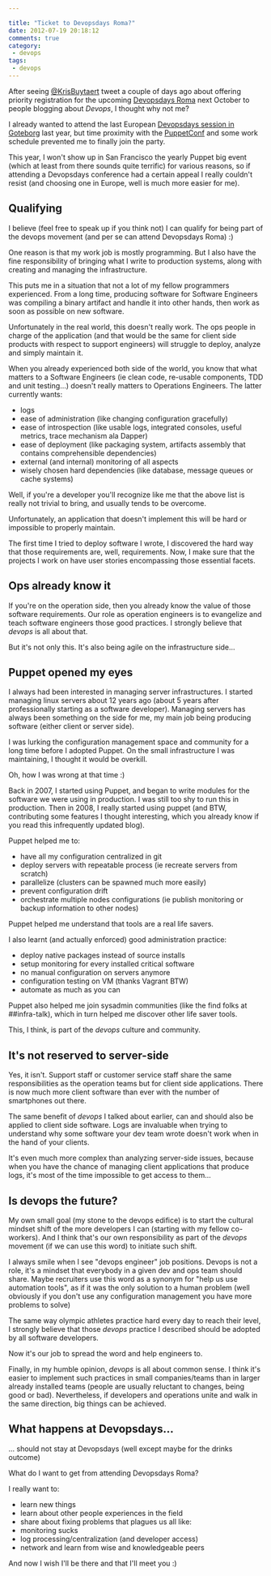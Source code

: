 ```yaml
---

title: "Ticket to Devopsdays Roma?"
date: 2012-07-19 20:18:12
comments: true
category: 
 - devops
tags: 
 - devops
---
```


After seeing [@KrisBuytaert](http://twitter.com/krisbuytaert) tweet a couple of days ago about offering priority registration for the upcoming [Devopsdays Roma](http://www.devopsdays.org/events/2012-italy/) next October to people blogging about *Devops*, I thought why not me?

I already wanted to attend the last European [Devopsdays session in Goteborg](http://www.devopsdays.org/events/2011-goteborg/) last year, but time proximity with the [PuppetConf](http://puppetconf.com/) and some work schedule prevented me to finally join the party.

This year, I won't show up in San Francisco the yearly Puppet big event (which at least from there sounds quite terrific) for various reasons, so if attending a Devopsdays conference had a certain appeal I really couldn't resist (and choosing one in Europe, well is much more easier for me).

## Qualifying

I believe (feel free to speak up if you think not) I can qualify for being part of the devops movement (and per se can attend Devopsdays Roma) :)

One reason is that my work job is mostly programming. But I also have the fine responsibility of bringing what I write to production systems, along with creating and managing the infrastructure.

This puts me in a situation that not a lot of my fellow programmers experienced. From a long time, producing software for Software Engineers was compiling a binary artifact and handle it into other hands, then work as soon as possible on new software.

Unfortunately in the real world, this doesn't really work. The ops people in charge of the application (and that would be the same for client side products with respect to support engineers) will struggle to deploy, analyze and simply maintain it.

When you already experienced both side of the world, you know that what matters to a Software Engineers (ie clean code, re-usable components, TDD and unit testing...) doesn't really matters to Operations Engineers.
The latter currently wants:

* logs
* ease of administration (like changing configuration gracefully)
* ease of introspection (like usable logs, integrated consoles, useful metrics, trace mechanism ala Dapper)
* ease of deployment (like packaging system, artifacts assembly that contains comprehensible dependencies)
* external (and internal) monitoring of all aspects
* wisely chosen hard dependencies (like database, message queues or cache systems)

Well, if you're a developer you'll recognize like me that the above list is really not trivial to bring, and usually tends to be overcome.

Unfortunately, an application that doesn't implement this will be hard or impossible to properly maintain.

The first time I tried to deploy software I wrote, I discovered the hard way that those requirements are, well, requirements.
Now, I make sure that the projects I work on have user stories encompassing those essential facets.

## Ops already know it

If you're on the operation side, then you already know the value of those software requirements. Our role as operation engineers is to evangelize and teach software engineers those good practices. I strongly believe that *devops* is all about that. 

But it's not only this. It's also being agile on the infrastructure side...

## Puppet opened my eyes

I always had been interested in managing server infrastructures. I started managing linux servers about 12 years ago (about 5 years after professionally starting as a software developer). Managing servers has always been something on the side for me, my main job being producing software (either client or server side).

I was lurking the configuration management space and community for a long time before I adopted Puppet. On the small infrastructure I was maintaining, I thought it would be overkill. 

Oh, how I was wrong at that time :)

Back in 2007, I started using Puppet, and began to write modules for the software we were using in production. I was still too shy to run this in production. Then in 2008, I really started using puppet (and BTW, contributing some features I thought interesting, which you already know if you read this infrequently updated blog).

Puppet helped me to:

* have all my configuration centralized in git
* deploy servers with repeatable process (ie recreate servers from scratch)
* parallelize (clusters can be spawned much more easily)
* prevent configuration drift
* orchestrate multiple nodes configurations (ie publish monitoring or backup information to other nodes)

Puppet helped me understand that tools are a real life savers.

I also learnt (and actually enforced) good administration practice:

* deploy native packages instead of source installs
* setup monitoring for every installed critical software
* no manual configuration on servers anymore
* configuration testing on VM (thanks Vagrant BTW)
* automate as much as you can

Puppet also helped me join sysadmin communities (like the find folks at ##infra-talk), which in turn helped me discover other life saver tools.

This, I think, is part of the *devops* culture and community.

## It's not reserved to server-side

Yes, it isn't. Support staff or customer service staff share the same responsibilities as the operation teams but for client side applications. There is now much more client software than ever with the number of smartphones out there.

The same benefit of *devops* I talked about earlier, can and should also be applied to client side software. Logs are invaluable when trying to understand why some software your dev team wrote doesn't work when in the hand of your clients. 

It's even much more complex than analyzing server-side issues, because when you have the chance of managing client applications that produce logs, it's most of the time impossible to get access to them...

## Is devops the future?

My own small goal (my stone to the devops edifice) is to start the cultural mindset shift of the more developers I can (starting with my fellow co-workers). And I think that's our own responsibility as part of the *devops* movement (if we can use this word) to initiate such shift.

I always smile when I see "devops engineer" job positions. Devops is not a role, it's a mindset that everybody in a given dev and ops team should share. Maybe recruiters use this word as a synonym for "help us use automation tools", as if it was the only solution to a human problem (well obviously if you don't use any configuration management you have more problems to solve)

The same way olympic athletes practice hard every day to reach their level, I strongly believe that those *devops* practice I described should be adopted by all software developers.

Now it's our job to spread the word and help engineers to.

Finally, in my humble opinion, *devops* is all about common sense. I think it's easier to implement such practices in small companies/teams than in larger already installed teams (people are usually reluctant to changes, being good or bad). Nevertheless, if developers and operations unite and walk in the same direction, big things can be achieved.

## What happens at Devopsdays...

... should not stay at Devopsdays (well except maybe for the drinks outcome)

What do I want to get from attending Devopsdays Roma?

I really want to:

* learn new things
* learn about other people experiences in the field
* share about fixing problems that plagues us all like:
 * monitoring sucks
 * log processing/centralization (and developer access)
* network and learn from wise and knowledgeable peers

And now I wish I'll be there and that I'll meet you :)
